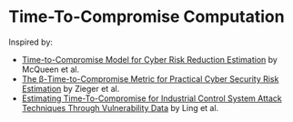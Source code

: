 # Time-To-Compromise Computation

Inspired by:

- [Time-to-Compromise Model for Cyber Risk Reduction Estimation](https://link.springer.com/chapter/10.1007/978-0-387-36584-8_5) by McQueen et al.
- [The β-Time-to-Compromise Metric for Practical Cyber Security Risk Estimation](https://ieeexplore.ieee.org/abstract/document/8514838) by Zieger et al.
- [Estimating Time-To-Compromise for Industrial Control System Attack Techniques Through Vulnerability Data](https://link.springer.com/article/10.1007/s42979-023-01750-z) by Ling et al.
